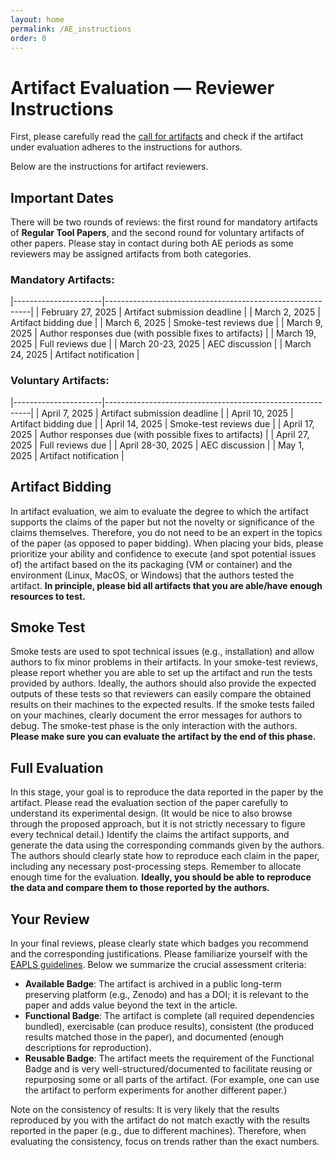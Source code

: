 ```yaml
---
layout: home
permalink: /AE_instructions
order: 0
---
```


# Artifact Evaluation — Reviewer Instructions

First, please carefully read the [call for artifacts](./artifacts.md)
and check if the artifact under evaluation adheres to the instructions for authors.

Below are the instructions for artifact reviewers.

## Important Dates

There will be two rounds of reviews:
the first round for mandatory artifacts of **Regular Tool Papers**,
and the second round for voluntary artifacts of other papers.
Please stay in contact during both AE periods as some reviewers may be assigned artifacts from both categories.

### Mandatory Artifacts:

|----------------------|-----------------------------------------------------------|
| February 27, 2025 | Artifact submission deadline |
| March 2, 2025 | Artifact bidding due |
| March 6, 2025 | Smoke-test reviews due |
| March 9, 2025 | Author responses due (with possible fixes to artifacts) |
| March 19, 2025 | Full reviews due |
| March 20-23, 2025 | AEC discussion |
| March 24, 2025 | Artifact notification |

### Voluntary Artifacts:

|----------------------|-----------------------------------------------------------|
| April 7, 2025 | Artifact submission deadline |
| April 10, 2025 | Artifact bidding due |
| April 14, 2025 | Smoke-test reviews due |
| April 17, 2025 | Author responses due (with possible fixes to artifacts) |
| April 27, 2025 | Full reviews due |
| April 28-30, 2025 | AEC discussion |
| May 1, 2025 | Artifact notification |

## Artifact Bidding

In artifact evaluation, we aim to evaluate the degree to which the artifact supports the claims of the paper
but not the novelty or significance of the claims themselves.
Therefore, you do not need to be an expert in the topics of the paper (as opposed to paper bidding).
When placing your bids, please prioritize your ability and confidence to execute (and spot potential issues of) the artifact
based on the its packaging (VM or container) and the environment (Linux, MacOS, or Windows) that the authors tested the artifact.
**In principle, please bid all artifacts that you are able/have enough resources to test.**

## Smoke Test

Smoke tests are used to spot technical issues (e.g., installation) and allow authors to fix minor problems in their artifacts.
In your smoke-test reviews, please report whether you are able to set up the artifact and run the tests provided by authors.
Ideally, the authors should also provide the expected outputs of these tests so that
reviewers can easily compare the obtained results on their machines to the expected results.
If the smoke tests failed on your machines, clearly document the error messages for authors to debug.
The smoke-test phase is the only interaction with the authors.
**Please make sure you can evaluate the artifact by the end of this phase.**

## Full Evaluation

In this stage, your goal is to reproduce the data reported in the paper by the artifact.
Please read the evaluation section of the paper carefully to understand its experimental design.
(It would be nice to also browse through the proposed approach,
but it is not strictly necessary to figure every technical detail.)
Identify the claims the artifact supports, and generate the data using the corresponding commands given by the authors.
The authors should clearly state how to reproduce each claim in the paper,
including any necessary post-processing steps.
Remember to allocate enough time for the evaluation.
**Ideally, you should be able to reproduce the data and compare them to those reported by the authors.**

## Your Review

In your final reviews, please clearly state which badges you recommend and the corresponding justifications.
Please familiarize yourself with the [EAPLS guidelines](https://eapls.org/pages/artifact_badges/).
Below we summarize the crucial assessment criteria:

- **Available Badge**: The artifact is archived in a public long-term preserving platform (e.g., Zenodo) and has a DOI;
  it is relevant to the paper and adds value beyond the text in the article.
- **Functional Badge**: The artifact is complete (all required dependencies bundled), exercisable (can produce results),
  consistent (the produced results matched those in the paper), and documented (enough descriptions for reproduction).
- **Reusable Badge**: The artifact meets the requirement of the Functional Badge and is very well-structured/documented
  to facilitate reusing or repurposing some or all parts of the artifact.
  (For example, one can use the artifact to perform experiments for another different paper.)

Note on the consistency of results:
It is very likely that the results reproduced by you with the artifact do not match exactly with the results reported in the paper
(e.g., due to different machines).
Therefore, when evaluating the consistency, focus on trends rather than the exact numbers.
